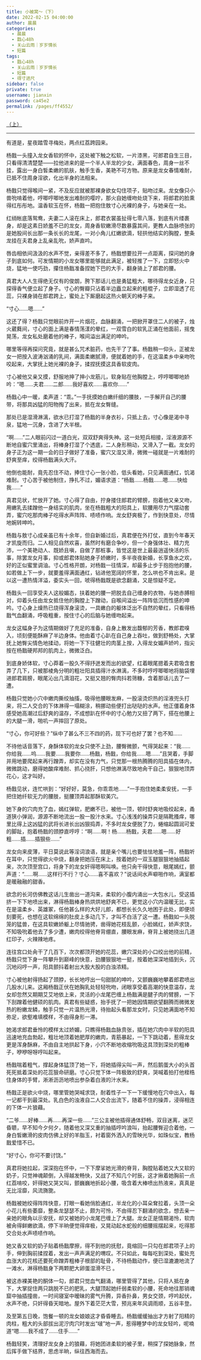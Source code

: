 ```yaml
---
title: 小被窝～（下）
date: 2022-02-15 04:00:00
author: 晨晨
categories:
  - 晨晨
  - 戬心48h
  - 关山云雨｜岁岁情长
  - 短篇
tags: 
  - 戬心48h
  - 关山云雨｜岁岁情长
  - 短篇
  - 得寸进尺
sidebar: false
private: true
username: jianxin
password: ca45e2
permalink: /pages/ff4552/
---
```


[（上）](/pages/709988/)

---

有道是，星夜踏雪寻梅处，两点红荔跨园来。

杨戬一头撞入龙女香软的怀中，这处被下触之松软，一片漆黑，可郎君自生三目，只看得清清楚楚——拉他进来的是一个半人半龙的少女，满面春色，周身一丝不挂，露出一身白皙柔嫩的肌肤，触手生香，美艳不可方物。原来是龙女春情难耐，已抵不住周身淫欲，化出半身的法相来。

杨戬只觉得喉间一紧，不及反应就被那裸身欲女勾住项子，贴吻过来。龙女像只小兽吮啃着他，哼唧哼唧地发出难耐的嘤咛，那火自她缠吻处烧下来，将郎君的脸熏得红彤彤地。温香软玉在怀，杨戬一把抱住敖寸心光裸的身子，与她亲在一处。

红绡帐底落鸳鸯，夫妻二人滚在床上，郎君衣裳虽扯得七零八落，到底有片缕裹身，却是这素日娇羞不已的龙女，周身香软嫩滑尽数暴露其间，更教人血脉喷张的是她股间长出那一条长长的龙尾，一对小角儿红嫩欲滴，轻拱他结实的胸膛，整条龙挂在夫君身上乱亲乱吮，娇声直吟。

唇齿相依间汲汲的水声不觉，亲得差不多了，杨戬想要拉开一点距离，探问她的身子到底如何。可发情期的小龙女哪里能够就此满足，被轻推了一下，立即怒火中烧，猛地一使巧劲，攥住杨戬准备捏她下巴的大手，翻身骑上了郎君的腰。

真君大人人生得绝无仅有的俊朗，胯下那话儿也是勇猛粗大，哪待得龙女近身，只探得香气便立起了身子。寸心的臀瓣只沾着半边矗立起来的粗棍子，立即湿透了花蕊，只裸身骑在郎君跨上，蜜处上下厮磨起这热火朝天的棒子来。

“寸心……嗯……”

这还了得？杨戬只觉眼前炸开一片烟花，血脉翻涌，一把掀开罩住二人的被子，烛火葳蕤间，寸心的面上满是春情荡漾的晕红，一双雪白的软乳正涌在他面前，摇曳晃荡，龙女私处磨着他的棒子，喉间溢出满足的呻吟。

哪里等得再探问究竟，就是甚么咒术脏药，也先干了了事。杨戬稍一仰头，正被龙女一把按入波涛汹涌的乳间，满面柔嫩腻滑，便就着她的手，在这温柔乡中亲吻吮咬起来，大掌抚上她光裸的身子，揉捏抚摸这具香软皮肉。

寸心被他又亲又摸，舒服地抻了抻小龙筋儿，软身贴在他胸膛上，哼哼唧唧地娇吟：“嗯……夫君……二郎……我好喜欢……喜欢你……”

杨戬心中一暖，柔声道：“乖。”一手抚摸她白嫩纤细的腰肢，一手解开自己的腰带，将那具凶猛的阳物掏了出来，抵在龙女臀缝。

那处已是湿滑淋漓，欲水已打湿了杨戬的半身衣衫，只抵上去，寸心像是渴中寻泉，猛地一沉身，含进了大半根。

“啊……”二人眼前闪过一道白光，双双舒爽得失神。这一处短兵相接，淫液源源不断地自蜜穴里涌出，将棒身打湿了个透底，二人身形稍动，又滑入了一截。龙女的身子正为这一期一会的日子做好了准备，蜜穴又湿又滑，微微一碰就是一片难耐的舒爽至痒，绞得杨戬满头大汗。

他倒也能耐，竟先忍住不动，捧住寸心一张小脸，低头看她，只见满面通红，饥渴难耐。寸心苦于被他制住，挣扎不过，媚语求道：“杨戬……杨戬……嗯……快给我……”

真君见状，忙放开了她。寸心得了自由，拧身搂住郎君的臂膀，抱着他又亲又吻，用嫩乳去揉蹭他一身结实的肌肉，坐在杨戬粗大的阳具上，软腰用尽力气摆动套弄，蜜穴吃那肉棒子吃得水声阵阵、啧啧作响。龙女舒爽极了，作到快意处，尽情地婉转呻吟。

杨戬与敖寸心成亲虽已有十余年，但自新婚过后，真君便在外打仗，直到今年春天才凯旋而归。二人相见自然欢喜，虽然时有磨合争吵，但一个身强体壮、精力充沛，一个美艳动人、既娇且嗔，自做了那桩事，皆觉这是世上最最逍遥快活的乐事，除罢龙女月事，抑或郎君体贴她身子娇嫩时，多半夜夜新婚，长享鱼水之欢，好的正似蜜里调油。寸心性格开朗，对杨戬一往情深，却最多止步于抱抱他的腰，如若做上下一步，就要羞得满面通红，钻进他宽阔的怀里，怎么哄也不肯出来。是以这一遭热情洋溢，委实头一回，唬得杨戬既是欲念翻涌，又是惊疑不定。

杨戬头一回享受夫人这般媚态，扶着她的腰一把脱去自己缠身的衣物，与她赤膊相对，仰着头任由龙女抵住他的胸膛上下蹭动，自喉间溢出一阵阵低沉而性感的呻吟。寸心身上燥热已烧得浑身滚烫，一具嫩白的躯体泛出不自然的晕红，只看得杨戬气血翻涌，呼吸粗重，按住寸心的后脑与她缠吻起来。

龙女这幅身子为这情期做好了充足的准备，自身上散发出馥郁的芳香，教郎君嗅入，顷刻便能酥麻了半边身体。他由着寸心趴在自己身上吞吐，做到舒畅处，大掌抚上她臀尖情色地揉动，将她一下下往健壮的肉茎上按，入得龙女媚声娇吟，指尖按在杨戬硬邦邦的肌肉上，微微泛白。

到底身娇体软，寸心莽着一股久不得抒迸发而出的欲望，红着眼尾摁着夫君吸含套弄了几下，只被那棱角分明的粗壮阳具插得汁水淋漓，不多时哼哼唧唧地将脑袋埋进郎君肩膀，眼尾沁出几滴泪花，又挺又翘的臀肉抖若筛糠，含着那话儿去了一遭。

杨戬只觉她小穴中嫩肉撕绞抽搐，吸得他腰眼发麻，一股滚烫炽热的淫液兜头打来，将二人交合的下体淋得一塌糊涂，稍挪动些便打出哒哒的水声。他正僵着身体感受她高潮过后舒爽的温存，不成想趴在怀中的寸心勉力又扭了两下，搭在他腰上的大腿一滑，啪叽一声摔回了原处。

“寸心，你可好些？”纵中了甚么不三不四的药，现下可也好了罢？也不知……

不待他话音落下，身酥体软的龙女只使不上劲，腰臀微颤，气得哭起来：“我……你给我……呜……我要……我要你……杨戬，杨戬，你给我……嗯……”且哭着，手脚并用地要爬起来再行蹭弄，却实在没有力气，只觉那一根热腾腾的阳具插在体内，微微跳动，磨得她酸痒难耐、抓心挠肝，只想他淋漓尽致地肏干自己，狠狠地顶弄花心，这才叫好。

杨戬见状，连忙哄到：“好好好，莫急，你乖乖地……”一手抱住她柔柔安抚，一手把住她纤软无力的腰肢，挺腰顶弄起那酥软美穴。

她下身的穴肉充了血，嫣红弹软，肥嫩不已，被他一顶，顿时舒爽地吸绞起来，甬道狭小弹润，源源不断地流出一股一股汁水来。寸心浅浅的操弄只是隔靴搔痒，哪里比得上这凶猛的武将长进长出凶狠捣弄，不多时龙女便脱了力，蜷缩起圆润可爱的脚趾，抱着杨戬的颈脖直哼哼：“啊……啊！杨……杨戬，夫君……嗯……好粗……插……插狠些……”

龙女向来皮薄，平日莫说此等淫词浪语，就是亲个嘴儿也要怯怯地羞一阵，杨戬听在耳中，只觉得欲火中烧，翻身把她压在床上，按着她的一双玉腿狠狠地抽插起来，次次顶至宫口，将身下的龙女奸得嗯啊叫唤。他只肏干得快意，眼尾嫣红，颤声道：“……啊……这样行不行？寸心……喜不喜欢？”说话间水声噼啪作响，满室都是暖融融的甜香。

欲念的长河仿佛教这话儿生凿出一道沟来，柔软的小腹内涌出一大包水儿，受这插挤一下下地喷出来，淋得杨戬棒身热烘烘地舒爽不已，更觉这小穴内温暖无比，实在是温柔乡、英雄冢，任他甚么样的大好儿郎，都想长长久久地困于此处，即便顷刻要死，也想在这软绵绵的肚皮上多动几下，才叫不白活了这一遭。杨戬如一头脱笼的猛兽，在这具软嫩娇躯上尽情驰骋，凿得她花枝乱颤，小脸嫣红，娇声求饶，不知吸吮着他去了多少遭，嫩肉绞得他脊背绷直，腰眼发麻，脊背上被她挠出几道红印子，火辣辣地疼。

连往宫口处肏干了几百下，次次都顶开她的花蕊，嫩穴深处的小口绞出他的前精，杨戬只觉下身一阵攀升到巅峰的快意，劲腰狠狠地一挺，按着她深深地插到头，沉沉地闷哼一声，阳具颤抖着射出大股大股的白浊浓精。

寸心被他射得扬起了颈脖，长长地哼出一句甜腻的呻吟，又颤巍巍地攀着郎君喷出几股水儿来。这厢杨戬正伏在她胸乳处轻轻吮吻，闭眼享受着高潮的快意温存，龙女却忽然又期期艾艾地依上来，灵活的小龙尾巴缠上杨戬满是腱子肉的臂膀，一下下刮蹭着他健硕的肌肉。真君有些疑惑，抬手抚了一把她因情期欲望翻腾而微微发热的粉嫩龙鳞，触手只觉一片温热光滑，待抬起头看那龙女时，只见她满面地不知弥足，欲壑难填模样，不由得身形一滞。

她渴求郎君垂怜的模样太过娇媚，只瞧得杨戬血脉贲张，插在她穴肉中半软的阳具迅速地充血勃起，粗壮地顶着她肥厚的嫩肉，青筋暴起，一下下跳动着，惹得龙女更是浑身酥麻，不由自主地拱起下身，小穴不断地收缩吮吸这具顶到深处的粗棒子，咿咿呀呀哼叫起来。

杨戬喘着粗气，撑起身体猛顶了她一下，将她插得尖叫一声，然后鹅蛋大小的头首死死抵着深处的花蕊狠命研磨。寸心只觉下体一阵极致的舒爽，哭喊着拍打他桎梏住身体的手臂，淅淅沥沥地喷出参杂着白液的汁水来。

杨戬正是欲火中烧，哪里管她哭喊求饶，耐着性子一下一下缓慢地在穴中出入，每一记都干到最深处。乳白色的浊液自二人交合出流下，随着不住的操弄，浸得相连的下体一片狼藉。

“二爷……好棒……再……再深一些……”三公主被他插得通体舒畅，双目迷离，迷茫昏聩，早不知今夕何夕，随着他又深又重的抽插哼吟浪叫，抬起腰臀迎合着他，一身白皙嫩滑的皮肉仿佛上好的羊脂玉，衬着窗外洒入的雪映光华，如珠似宝，教杨戬爱惜不已。

“好寸心，你可不要讨饶。”

真君将她拉起，深深抱在怀中，一下下摩挲她光滑的脊背，胸膛贴着她又大又软的奶子，只觉神魂颠倒，入得越发畅快，又战了不知几个时辰，这才揪着她胸前一点红荔啃咬，奸得她又哭又叫，颤巍巍地折起小腰，吸含着大棒喷出热液来，真真是无比淫靡，风流旖旎。

杨戬被她绞得阵阵快意，打眼一看她俏脸通红，半龙化的小耳朵耷拉着，头顶一朵小花儿有些萎靡，整条龙瑟瑟不止，颇为可怜，不由得忍下翻涌的欲念，想去亲一亲她的眼角以示安抚，却又被她的小龙尾巴缠上了大腿。龙女正是情期渴怜，软肉被肏得鲜嫩欲滴，停下半晌便觉得痒极，又晃动起水蛇般的细腰摇摆起来，吃得那交合处水声啧啧作响。

她又香又软的奶子贴着杨戬摩擦，得不到他的抚慰，竟缩回一只勾在郎君项子上的手，伸到胸前揉捏着，发出一声声满足的喟叹。不只如此，每每吃到深处，蜜处充血涨大的花核还要死命蹭弄粗棒子根部的耻骨，不待杨戬动作，便已湿漉漉地流了一滩水，淋得杨戬身下两颗肥大卵蛋湿滑不已 。

被这赤裸美艳的酮体一勾，郎君只觉血气翻涌，哪里管得了其他，只将人抵在身下，大掌捉住两只跳脱不已的肥乳，大腿顶起她纤弱柔软的小腰，死命地往那销魂窟中抽插撞凿，一时间寝室中暧昧的雾气升腾，异香扑鼻，男女交颈，哼吟起伏，水声不绝，只奸得昏天暗地。屋外下着茫茫大雪，预兆来年风调雨顺，五谷丰登。

及至第五日晚，饱餐一顿的龙女娘娘这才昏昏睡去。杨戬缓缓抽出才方射了阳精的肉柱，粗大的头部拔出泥泞肉穴时发出“啵”地一声，惹得睡梦中的龙女轻吟，呢喃道“嗯……我不成了……住手……”

杨戬轻笑，清理好龙女身上的狼藉，将她团进柔软的被子里，稍探了探她脉象，然后挥手做下结界，思虑半晌，纵往西海而去。
